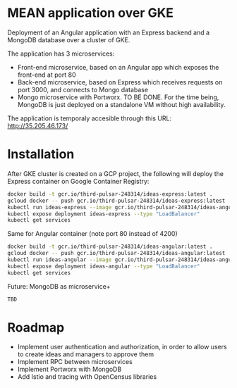 # MEAN application over GKE

Deployment of an Angular application with an Express backend  and a MongoDB database over a cluster of GKE.

The application has 3 microservices:
- Front-end microservice, based on an Angular app which exposes the front-end at port 80
- Back-end microservice, based on Express which receives requests on port 3000, and connects to Mongo database
- Mongo microservice with Portworx. TO BE DONE. For the time being, MongoDB is just deployed on a standalone VM without high availability.

The application is temporaly accesible through this URL: http://35.205.46.173/

# Installation

After GKE cluster is created  on a GCP project, the following will deploy the Express container on Google Container Registry:

```bash
docker build -t gcr.io/third-pulsar-248314/ideas-express:latest .
gcloud docker -- push gcr.io/third-pulsar-248314/ideas-express:latest 
kubectl run ideas-express --image gcr.io/third-pulsar-248314/ideas-angular:latest --port 3000
kubectl expose deployment ideas-express --type "LoadBalancer" 
kubectl get services
```

Same for Angular container (note port 80 instead of 4200)
```bash
docker build -t gcr.io/third-pulsar-248314/ideas-angular:latest .
gcloud docker -- push gcr.io/third-pulsar-248314/ideas-angular:latest 
kubectl run ideas-angular --image gcr.io/third-pulsar-248314/ideas-angular:latest --port 80
kubectl expose deployment ideas-angular --type "LoadBalancer" 
kubectl get services
```

Future: MongoDB as microservice+
```bash
TBD
```

# Roadmap
- Implement user authentication and authorization, in order to allow users to create ideas and managers to approve them
- Implement RPC between microservices
- Implement Portworx with MongoDB
- Add Istio and tracing with OpenCensus libraries
